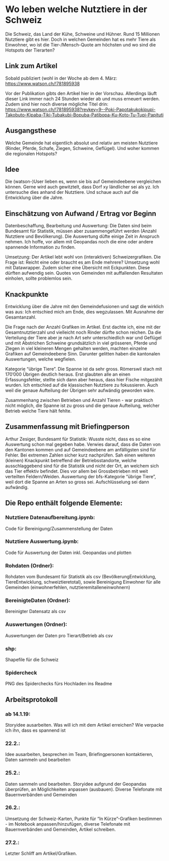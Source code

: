 # Wo leben welche Nutztiere in der Schweiz

Die Schweiz, das Land der Kühe, Schweine und Hühner. Rund 15 Millionen Nutztiere gibt es hier. Doch in welchen Gemeinden hat es mehr Tiere als Einwohner, wo ist die Tier-/Mensch-Quote am höchsten und wo sind die Hotspots der Tierarten?

## Link zum Artikel

Sobald publiziert (wohl in der Woche ab dem 4. März:
https://www.watson.ch/!781895938

Vor der Publikation gibts den Artikel hier in der Vorschau. Allerdings läuft dieser Link immer nach 24 Stunden wieder ab und muss erneuert werden. Zudem sind hier noch diverse mögliche Titel drin:
https://www.watson.ch/!781895938?revkey=9--Poki-Papotakukokipupi-Takobuto-Kipaba-Tiki-Tubakubi-Bopuba-Patibopa-Ku-Koto-Tu-Tupi-Papituti

## Ausgangsthese

Welche Gemeinde hat eigentlich absolut und relativ am meisten Nutztiere (Rinder, Pferde, Schafe, Ziegen, Schweine, Geflügel). Und woher kommen die regionalen Hotspots?

## Idee

Die (watson-)User lieben es, wenn sie bis auf Gemeindeebene vergleichen können. Gerne wird auch gewitztelt, dass Dorf xy ländlicher sei als yz. Ich untersuche dies anhand der Nutztiere. Und schaue auch auf die Entwicklung über die Jahre.

## Einschätzung von Aufwand / Ertrag vor Beginn

Datenbeschaffung, Bearbeitung und Auswertung: 
Die Daten sind beim Bundesamt für Statistik, müssen aber zusammengeführt werden (Anzahl Nutztiere und Bevölkerung). Die Auswertung düfte einige Zeit in Anspruch nehmen. Ich hoffe, vor allem mit Geopandas noch die eine oder andere spannende Information zu finden. 

Umsetzung: 
Der Artikel lebt wohl von (interaktiven) Schweizergrafiken. Die Frage ist: Reicht eine oder braucht es am Ende mehrere? Umsetzung wohl mit Datawrapper. Zudem sicher eine Übersicht mit Eckpunkten. Diese dürften aufwendig sein. Quotes von Gemeinden mit auffallenden Resultaten einholen, sollte problemlos sein.




## Knackpunkte

Entwicklung über die Jahre mit den Gemeindefusionen und sagt die wirklich was aus: Ich entschied mich am Ende, dies wegzulassen. Mit Ausnahme der Gesamtanzahl. 

Die Frage nach der Anzahl Grafiken im Artikel. Erst dachte ich, eine mit der Gesamtnutztierzahl und vielleicht noch Rinder dürfte schon reichen. Da die Verteilung der Tiere aber je nach Art sehr unterschiedlich war und Geflügel und mit Abstrichen Schweine grundsätzlich in viel grösseren, Pferde und ZIegen in viel kleineren Mengen gehalten werden, machten einzelne Grafiken auf Gemeindeebene Sinn. Darunter gelitten haben die kantonalen Auswertungen, welche wegfielen.

Kategorie “übrige Tiere”. Die Spanne ist da sehr gross. Römerswil stach mit 170’000 Übrigen deutlich heraus. Erst glaubten alle an einen Erfassungsfehler, stellte sich dann aber heraus, dass hier Fische mitgezählt wurden. Ich entschied auf die klassischen Nutztiere zu fokussieren. Auch weil die genaue Aufteilung der Übrigen sehr aufwändig geworden wäre.

Zusammenhang zwischen Betrieben und Anzahl Tieren - war praktisch nicht möglich, die Spanne ist zu gross und die genaue Aufteilung, welcher Betrieb welche Tiere hält fehlte.

## Zusammenfassung mit Briefingperson

Arthur Zesiger, Bundesamt für Statistik:
Wusste nicht, dass es so eine Auswertung schon mal gegeben habe. Verwies darauf, dass die Daten von den Kantonen kommen und auf Gemeindeebene am anfälligsten sind für Fehler. Bei extremen Zahlen sicher kurz nachprüfen. Sah einen weiteren (kleinen) Knackpunkt betreffend der Betriebsstandorte, welche ausschlaggebend sind für die Statistik und nicht der Ort, an welchem sich das Tier effektiv befindet. Dies vor allem bei Grossbetrieben mit weit verteilten Feldern/Weiden. Auswertung der bfs-Kategorie “übrige Tiere”, weil dort die Spanne an Arten so gross sei. Aufschlüsselung sei dann aufwändig.

## Die Repo enthält folgende Elemente: 

### Nutztiere Datenaufbereitung.ipynb: 
Code für Bereinigung/Zusammenstellung der Daten 

### Nutztiere Auswertung.ipynb:
Code für Auswertung der Daten inkl. Geopandas und plotten

### Rohdaten (Ordner):
Rohdaten vom Bundesamt für Statistik als csv (BevölkerungEntwicklung, TiereEntwicklung, schweiztieretotal), sowie Bereinigung Einwohner für alle Gemeinden (einwohnerfehlen, nutztieremitalleneinwohnern)

### BereinigteDaten (Ordner):
Bereinigter Datensatz als csv

### Auswertungen (Ordner):
Auswertungen der Daten pro Tierart/Betrieb als csv

### shp:
Shapefile für die Schweiz

### Spidercheck
PNG des Spiderchecks fürs Hochladen ins Readme

## Arbeitsprotokoll

### ab 14.1.19: 
Storyidee ausarbeiten. Was will ich mit dem Artikel erreichen? Wie verpacke ich ihn, dass es spannend ist

### 22.2.: 
Idee ausarbeiten, besprechen im Team, Briefingpersonen kontaktieren, Daten sammeln und bearbeiten

### 25.2.: 
Daten sammeln und bearbeiten. Storyidee aufgrund der Geopandas überprüfen, an Möglichkeiten anpassen (ausbauen). Diverse Telefonate mit Bauernverbänden und Gemeinden

### 26.2.: 
Umsetzung der Schweiz-Karten, Punkte für “In Kürze”-Grafiken bestimmen - im Notebook anpassen/hinzufügen, diverse Telefonate mit Bauernverbänden und Gemeinden, Artikel schreiben.

### 27.2.:
Letzter Schliff am Artikel/Grafiken. 
